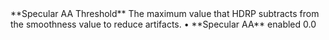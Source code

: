 <tr>
<td>**Specular AA Threshold**</td>
<td>The maximum value that HDRP subtracts from the smoothness value to reduce artifacts.</td>
<td>&#8226; **Specular AA** enabled</td>
<td>0.0</td>
</tr>
